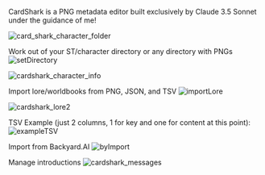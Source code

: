 CardShark is a PNG metadata editor built exclusively by Claude 3.5 Sonnet under the guidance of me!

![card_shark_character_folder](https://github.com/user-attachments/assets/15bfee24-cab4-4f8c-a3df-4c4d0b668dbc)

Work out of your ST/character directory or any directory with PNGs
![setDirectory](https://github.com/user-attachments/assets/f80a3c82-e396-4434-a580-c3a1e1275bae)

![cardshark_character_info](https://github.com/user-attachments/assets/08b92805-9fb0-4945-a69b-e457c9dede00)

Import lore/worldbooks from PNG, JSON, and TSV
![importLore](https://github.com/user-attachments/assets/54c5eb6f-2f92-496a-9efd-29c4399e07bc)

![cardshark_lore2](https://github.com/user-attachments/assets/01af61ef-82c9-4a54-9baa-c59cde02ede9)

TSV Example (just 2 columns, 1 for key and one for content at this point):
![exampleTSV](https://github.com/user-attachments/assets/a6e4fe3e-e4c1-4644-8240-3cdea105cac4)

Import from Backyard.AI
![byImport](https://github.com/user-attachments/assets/5c64a1cc-ee6d-4dff-9a7b-1b5c1296a468)

Manage introductions
![cardshark_messages](https://github.com/user-attachments/assets/05153131-06eb-4706-a263-45e548327be5)
